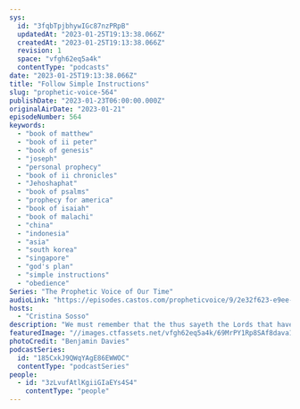 ```yaml
---
sys:
  id: "3fqbTpjbhywIGc87nzPRpB"
  updatedAt: "2023-01-25T19:13:38.066Z"
  createdAt: "2023-01-25T19:13:38.066Z"
  revision: 1
  space: "vfgh62eq5a4k"
  contentType: "podcasts"
date: "2023-01-25T19:13:38.066Z"
title: "Follow Simple Instructions"
slug: "prophetic-voice-564"
publishDate: "2023-01-23T06:00:00.000Z"
originalAirDate: "2023-01-21"
episodeNumber: 564
keywords:
  - "book of matthew"
  - "book of ii peter"
  - "book of genesis"
  - "joseph"
  - "personal prophecy"
  - "book of ii chronicles"
  - "Jehoshaphat"
  - "book of psalms"
  - "prophecy for america"
  - "book of isaiah"
  - "book of malachi"
  - "china"
  - "indonesia"
  - "asia"
  - "south korea"
  - "singapore"
  - "god's plan"
  - "simple instructions"
  - "obedience"
Series: "The Prophetic Voice of Our Time"
audioLink: "https://episodes.castos.com/propheticvoice/9/2e32f623-e9ee-48e2-9e77-8bde375b7c0b/01-21-22-23-The-Prophetic-Voice-of-our-Time-mixdown-.mp3"
hosts:
  - "Cristina Sosso"
description: "We must remember that the thus sayeth the Lords that have been released are God's idea. The words spoken over this country and your life, those are His perfect will. So we must focus on God's plan, and meditate on it. We must focus on the simple instructions given to us, not the seeming impossibility of the situations. For It is the Lord's battle, not our own, so let us trust and obey Him."
featuredImage: "//images.ctfassets.net/vfgh62eq5a4k/69MrPY1Rp8SAf8dava1e6M/a9c031d54f71cd881d3295b2e64b563f/benjamin-davies-Zm2n2O7Fph4-unsplash__1_.jpg"
photoCredit: "Benjamin Davies"
podcastSeries:
  id: "185CxkJ9QWqYAgE86EWWOC"
  contentType: "podcastSeries"
people:
  - id: "3zLvufAtlKgiiGIaEYs4S4"
    contentType: "people"
---
```

